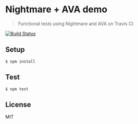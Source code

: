 # Nightmare + AVA demo
> Functional tests using Nightmare and AVA on Travis CI

[![Build Status](https://travis-ci.org/htanjo/nightmare-ava-demo.svg?branch=master)](https://travis-ci.org/htanjo/nightmare-ava-demo)

## Setup
```
$ npm install
```

## Test
```
$ npm test
```

## License
MIT
